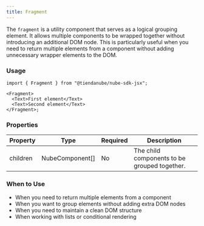 ```yaml
---
title: Fragment
---
```


The `fragment` is a utility component that serves as a logical grouping element.
It allows multiple components to be wrapped together without introducing an additional DOM node.
This is particularly useful when you need to return multiple elements from a component
without adding unnecessary wrapper elements to the DOM.

### Usage

```tsx
import { Fragment } from "@tiendanube/nube-sdk-jsx";

<Fragment>
  <Text>First element</Text>
  <Text>Second element</Text>
</Fragment>;
```

### Properties

| Property | Type              | Required | Description                                                   |
| -------- | ----------------- | -------- | ------------------------------------------------------------- |
| children | NubeComponent[]   | No       | The child components to be grouped together.                  |

### When to Use

- When you need to return multiple elements from a component
- When you want to group elements without adding extra DOM nodes
- When you need to maintain a clean DOM structure
- When working with lists or conditional rendering
